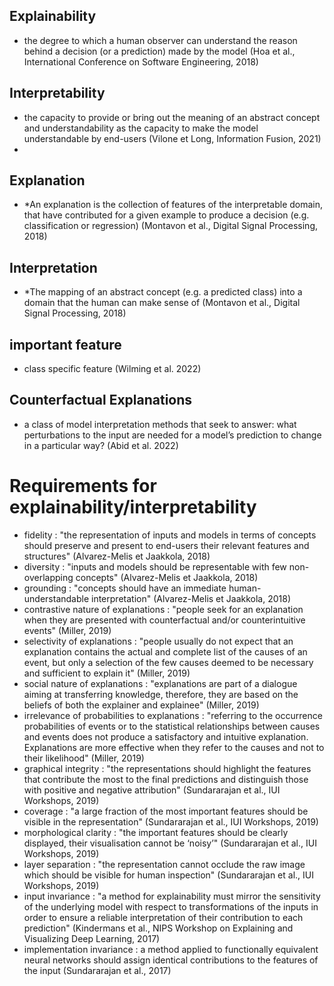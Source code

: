 ## Explainability
- the degree to which a human observer can understand the reason behind a decision (or a prediction) made by the model (Hoa et al., International Conference on Software Engineering, 2018)

## Interpretability
- the capacity to provide or bring out the meaning of an abstract concept and understandability as the capacity to make the model understandable by end-users (Vilone et Long, Information Fusion, 2021)
- 

## Explanation
- *An explanation is the collection of features of the interpretable domain, that have contributed for a given example to produce a decision (e.g. classification or regression) (Montavon et al., Digital Signal Processing, 2018)

## Interpretation
- *The mapping of an abstract concept (e.g. a predicted class) into a domain that the human can make sense of (Montavon et al., Digital Signal Processing, 2018)

## important feature 
- class specific feature (Wilming et al. 2022)

## Counterfactual Explanations 
- a class of model interpretation methods that seek to answer: what perturbations to the input are needed for a model’s prediction to change in a particular way? (Abid et al. 2022)


# Requirements for explainability/interpretability
- fidelity : "the representation of inputs and models in terms of concepts should preserve and present to end-users their relevant features and structures" (Alvarez-Melis et Jaakkola, 2018)
- diversity : "inputs and models should be representable with few non-overlapping concepts" (Alvarez-Melis et Jaakkola, 2018)
- grounding : "concepts should have an immediate human-understandable interpretation" (Alvarez-Melis et Jaakkola, 2018)
- contrastive nature of explanations : "people seek for an explanation when they are presented with counterfactual and/or counterintuitive events" (Miller, 2019)
- selectivity of explanations : "people usually do not expect that an explanation contains the actual and complete list of the causes of an event, but only a selection of the few causes deemed to be necessary and sufficient to explain it" (Miller, 2019)
- social nature of explanations : "explanations are part of a dialogue aiming at transferring knowledge, therefore, they are based on the beliefs of both the explainer and explainee" (Miller, 2019)
- irrelevance of probabilities to explanations : "referring to the occurrence probabilities of events or to the statistical relationships between causes and events does not produce a satisfactory and intuitive explanation. Explanations are more effective when they refer to the causes and not to their likelihood" (Miller, 2019)
- graphical integrity : "the representations should highlight the features that contribute the most to the final predictions and distinguish those with positive and negative attribution" (Sundararajan et al., IUI Workshops, 2019)
- coverage : "a large fraction of the most important features should be visible in the representation" (Sundararajan et al., IUI Workshops, 2019)
- morphological clarity : "the important features should be clearly displayed, their visualisation cannot be ‘noisy’" (Sundararajan et al., IUI Workshops, 2019)
- layer separation : "the representation cannot occlude the raw image which should be visible for human inspection" (Sundararajan et al., IUI Workshops, 2019)
- input invariance : "a method for explainability must mirror the sensitivity of the underlying model with respect to transformations of the inputs in order to ensure a reliable interpretation of their contribution to each prediction" (Kindermans et al., NIPS Workshop on Explaining and Visualizing Deep Learning, 2017)
- implementation invariance : a method applied to functionally equivalent neural networks should assign identical contributions to the features of the input (Sundararajan et al., 2017)
